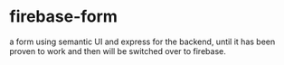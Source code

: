 # firebase-form
a form using semantic UI and express for the backend, until it has been proven to work and then will be switched over to firebase. 
